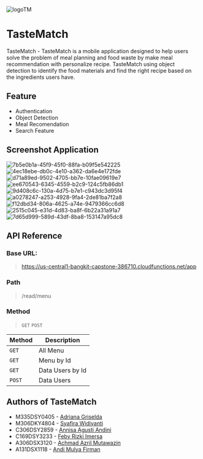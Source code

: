 ![logoTM](https://github.com/aadles/C23-PS457/assets/91104773/684ba683-2312-4c1d-a690-7a35a1d28a7e)
 
# TasteMatch
TasteMatch - TasteMatch is a mobile application designed to help users solve the problem of meal planning and food waste by make meal recommendation with personalize recipe. TasteMatch using object detection to identify the food materials and find the right recipe based on the ingredients users have.

## Feature
- Authentication
- Object Detection
- Meal Recomendation
- Search Feature

## Screenshot Application
![7b5e0b1a-45f9-45f0-88fa-b09f5e542225](https://github.com/aadles/C23-PS457/assets/91104773/c06a0de2-6826-4357-89cd-f9f66197d573) ![4ec18ebe-db0c-4e10-a362-da6e4e172fde](https://github.com/aadles/C23-PS457/assets/91104773/0b28a326-e86b-4ccb-bffd-7a25c81998d2)
![d71a89ed-9502-4705-bb7e-10fae09619e7](https://github.com/aadles/C23-PS457/assets/91104773/01bc5a6c-b9cc-4bc0-894f-b9ddc5f46760) ![ee670543-6345-4559-b2c9-124c5fb86db1](https://github.com/aadles/C23-PS457/assets/91104773/7640c7c0-3378-4afb-b25d-e0f44343015f)
![9d408c6c-130a-4d75-b7e1-c943dc3d95f4](https://github.com/aadles/C23-PS457/assets/91104773/8e6a9507-8345-4bdc-a420-2fe0f4bf7d86) ![a0278247-a253-4928-9fa4-2de81ba7f2a8](https://github.com/aadles/C23-PS457/assets/91104773/b69447ad-8d7e-4ff3-8ae1-0a414b8fd0a4) ![f12dbd34-806a-4625-a74e-9479366cc6d8](https://github.com/aadles/C23-PS457/assets/91104773/e2c1af97-72e3-461b-bdd6-0b6606e0f055)![2515c045-e31d-4d83-ba8f-6b22a31a91a7](https://github.com/aadles/C23-PS457/assets/91104773/de3bf0cb-66fa-448d-9451-3b3c5a4b5ee5) ![7d65d999-589d-43df-8ba8-153147a95dc8](https://github.com/aadles/C23-PS457/assets/91104773/f4b57c44-be66-4091-8b03-0c0aeb53f1ed)

## API Reference
### Base URL:
> https://us-central1-bangkit-capstone-386710.cloudfunctions.net/app

### Path
> /read/menu

### Method
> `GET` `POST`

| Method | Description |
|------|------|
| `GET` |   All Menu  |
| `GET` |   Menu by Id   |
| `GET` |   Data Users by Id   |
| `POST` |   Data Users   |

## Authors of TasteMatch
- M335DSY0405 - <a href="https://github.com/aadles">Adriana Griselda</a>
- M306DKY4804 - <a href="https://github.com/lullabymav">Syafira Widiyanti</a>
- C306DSY2859 - <a href="https://github.com/anisawaa">Annisa Agusti Andini</a>
- C169DSY3233 - <a href="https://github.com/febyri">Feby Rizki Imersa</a>
- A306DSX3120 - <a href="https://github.com/achmadmutawazin">Achmad Azril Mutawazin</a>
- A131DSX1118 - <a href="https://github.com/AndiMulyaFirman">Andi Mulya Firman</a>
